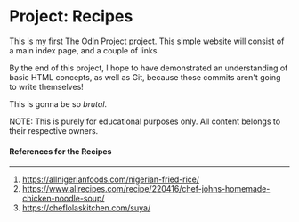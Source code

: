 <h1>Project: Recipes</h1>

This is my first The Odin Project project.
This simple website will consist of a main index page, and a couple of links.

By the end of this project, I hope to have demonstrated an understanding of basic HTML concepts, as well as Git, because those commits aren't going to write themselves!

This is gonna be so _brutal_.

NOTE: This is purely for educational purposes only. All content belongs to their respective owners.

#### References for the Recipes
---
1. https://allnigerianfoods.com/nigerian-fried-rice/
2. https://www.allrecipes.com/recipe/220416/chef-johns-homemade-chicken-noodle-soup/
3. https://cheflolaskitchen.com/suya/